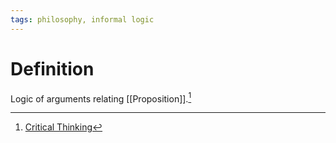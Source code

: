 ```yaml
---
tags: philosophy, informal logic
---
```


# Definition

Logic of arguments relating [[Proposition]].[^1]

[^1]: [Critical Thinking](zotero://open-pdf/library/items/UD4ABYRU?page=119)